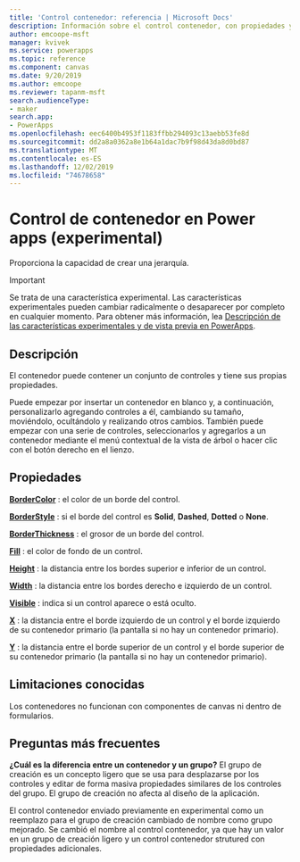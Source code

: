 ```yaml
---
title: 'Control contenedor: referencia | Microsoft Docs'
description: Información sobre el control contenedor, con propiedades y ejemplos
author: emcoope-msft
manager: kvivek
ms.service: powerapps
ms.topic: reference
ms.component: canvas
ms.date: 9/20/2019
ms.author: emcoope
ms.reviewer: tapanm-msft
search.audienceType:
- maker
search.app:
- PowerApps
ms.openlocfilehash: eec6400b4953f1183ffbb294093c13aebb53fe8d
ms.sourcegitcommit: dd2a8a0362a8e1b64a1dac7b9f98d43da8d0bd87
ms.translationtype: MT
ms.contentlocale: es-ES
ms.lasthandoff: 12/02/2019
ms.locfileid: "74678658"
---
```

# <a name="container-control-in-power-apps-experimental"></a>Control de contenedor en Power apps (experimental)
Proporciona la capacidad de crear una jerarquía.

> [!IMPORTANT]
> Se trata de una característica experimental. Las características experimentales pueden cambiar radicalmente o desaparecer por completo en cualquier momento.
> Para obtener más información, lea [Descripción de las características experimentales y de vista previa en PowerApps](https://docs.microsoft.com/powerapps/maker/canvas-apps/working-with-experimental-preview).

## <a name="description"></a>Descripción
 El contenedor puede contener un conjunto de controles y tiene sus propias propiedades. 

Puede empezar por insertar un contenedor en blanco y, a continuación, personalizarlo agregando controles a él, cambiando su tamaño, moviéndolo, ocultándolo y realizando otros cambios. También puede empezar con una serie de controles, seleccionarlos y agregarlos a un contenedor mediante el menú contextual de la vista de árbol o hacer clic con el botón derecho en el lienzo. 

## <a name="properties"></a>Propiedades
**[BorderColor](properties-color-border.md)** : el color de un borde del control.

**[BorderStyle](properties-color-border.md)** : si el borde del control es **Solid**, **Dashed**, **Dotted** o **None**.

**[BorderThickness](properties-color-border.md)** : el grosor de un borde del control.

**[Fill](properties-color-border.md)** : el color de fondo de un control.

**[Height](properties-size-location.md)** : la distancia entre los bordes superior e inferior de un control.

**[Width](properties-size-location.md)** : la distancia entre los bordes derecho e izquierdo de un control.

**[Visible](properties-core.md)** : indica si un control aparece o está oculto.

**[X](properties-size-location.md)** : la distancia entre el borde izquierdo de un control y el borde izquierdo de su contenedor primario (la pantalla si no hay un contenedor primario). 

**[Y](properties-size-location.md)** : la distancia entre el borde superior de un control y el borde superior de su contenedor primario (la pantalla si no hay un contenedor primario). 


## <a name="known-limitations"></a>Limitaciones conocidas

Los contenedores no funcionan con componentes de canvas ni dentro de formularios. 

## <a name="frequently-asked-questions"></a>Preguntas más frecuentes

**¿Cuál es la diferencia entre un contenedor y un grupo?**
El grupo de creación es un concepto ligero que se usa para desplazarse por los controles y editar de forma masiva propiedades similares de los controles del grupo. El grupo de creación no afecta al diseño de la aplicación. 

El control contenedor enviado previamente en experimental como un reemplazo para el grupo de creación cambiado de nombre como grupo mejorado. Se cambió el nombre al control contenedor, ya que hay un valor en un grupo de creación ligero y un control contenedor strutured con propiedades adicionales. 

